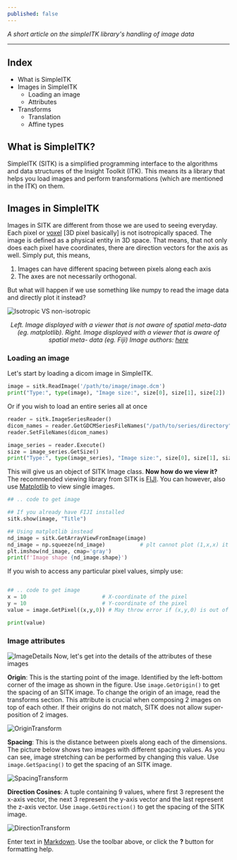 ```yaml
---
published: false
---
```

_A short article on the simpleITK library's handling of image data_

---

## Index

  - What is SimpleITK
  - Images in SimpleITK
    - Loading an image
    - Attributes
  - Transforms
    - Translation
    - Affine types

## What is SimpleITK?

SimpleITK (SITK) is a simplified programming interface to the algorithms and data structures of the Insight Toolkit (ITK). This means its a library that helps you load images and perform transformations (which are mentioned in the ITK) on them. 

## Images in SimpleITK

Images in SITK are different from those we are used to seeing everyday. Each pixel or [voxel](https://en.wikipedia.org/wiki/Voxel) \[3D pixel basically\] is not isotropically spaced. The image is defined as a physical entity in 3D space. That means, that not only does each pixel have coordinates, there are direction vectors for the axis as well. Simply put, this means,

1. Images can have different spacing between pixels along each axis
2. The axes are not necessarily orthogonal.

But what will happen if we use something like numpy to read the image data and directly plot it instead?

![Isotropic VS non-isotropic]({{site.baseurl}}/images/isotropic.svg)
<p style="text-align:center"><i> Left. Image displayed with a viewer that is not aware of spatial meta-data (eg. matplotlib). Right. Image displayed with a viewer that is aware of spatial meta-
data (eg. Fiji) Image authors: <a href="https://youtu.be/2JNTJKaz-aM?t=616">here</a> </i></p>

### Loading an image

Let's start by loading a dicom image in SimpleITK.

```python
image = sitk.ReadImage('/path/to/image/image.dcm')
print("Type:", type(image), "Image size:", size[0], size[1], size[2])
```

Or if you wish to load an entire series all at once

```python
reader = sitk.ImageSeriesReader()
dicom_names = reader.GetGDCMSeriesFileNames("/path/to/series/directory")
reader.SetFileNames(dicom_names)

image_series = reader.Execute()
size = image_series.GetSize()
print("Type:", type(image_series), "Image size:", size[0], size[1], size[2])
```

This will give us an object of SITK Image class. **Now how do we view it?**
The recommended viewing library from SITK is [FIJI](https://fiji.sc/). You can however, also use [Matplotlib](https://matplotlib.org/stable/index.html) to view single images.

```python
## .. code to get image

## If you already have FIJI installed
sitk.show(image, "Title")

## Using matplotlib instead
nd_image = sitk.GetArrayViewFromImage(image)
nd_image = np.squeeze(nd_image)           # plt cannot plot (1,x,x) it needs to be (x,x) for a 2D image
plt.imshow(nd_image, cmap='gray')
print(f'Image shape {nd_image.shape}')
```

If you wish to access any particular pixel values, simply use:

```python

## .. code to get image
x = 10                        # X-coordinate of the pixel
y = 10                        # Y-coordinate of the pixel
value = image.GetPixel((x,y,0)) # May throw error if (x,y,0) is out of bounds of the physical space of the image.

print(value)
```

### Image attributes

![ImageDetails]({{site.baseurl}}/images/SITK_image_details.png)
Now, let's get into the details of the attributes of these images

**Origin**: This is the starting point of the image. Identified by the left-bottom corner of the image as shown in the figure. Use ```image.GetOrigin()``` to get the spacing of an SITK image. To change the origin of an image, read the transforms section. This attribute is crucial when composing 2 images on top of each other. If their origins do not match, SITK does not allow super-position of 2 images.

![OriginTransform]({{site.baseurl}}/images/Origin_transform.png)

**Spacing**: This is the distance between pixels along each of the dimensions. The picture below shows two images with different spacing values. As you can see, image stretching can be performed by changing this value. Use ```image.GetSpacing()``` to get the spacing of an SITK image.

![SpacingTransform]({{site.baseurl}}/images/Spacing_transform.png)

**Direction Cosines**: A tuple containing 9 values, where first 3 represent the x-axis vector, the next 3 represent the y-axis vector and the last represent the z-axis vector.  Use ```image.GetDirection()``` to get the spacing of the SITK image.

![DirectionTransform]({{site.baseurl}}/images/Spacing_transform.png)








   



Enter text in [Markdown](http://daringfireball.net/projects/markdown/). Use the toolbar above, or click the **?** button for formatting help.
